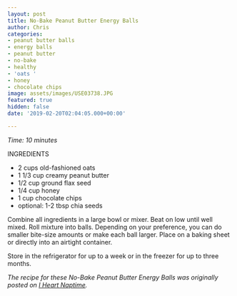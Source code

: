 ```yaml
---
layout: post
title: No-Bake Peanut Butter Energy Balls
author: Chris
categories:
- peanut butter balls
- energy balls
- peanut butter
- no-bake
- healthy
- 'oats '
- honey
- chocolate chips
image: assets/images/USE03738.JPG
featured: true
hidden: false
date: '2019-02-20T02:04:05.000+00:00'

---
```

_Time: 10 minutes_

INGREDIENTS

* 2 cups old-fashioned oats
* 1 1/3 cup creamy peanut butter
* 1/2 cup ground flax seed
* 1/4 cup honey
* 1 cup chocolate chips
* optional: 1-2 tbsp chia seeds

Combine all ingredients in a large bowl or mixer. Beat on low until well mixed. Roll mixture into balls. Depending on your preference, you can do smaller bite-size amounts or make each ball larger. Place on a baking sheet or directly into an airtight container.

Store in the refrigerator for up to a week or in the freezer for up to three months.

_The recipe for these No-Bake Peanut Butter Energy Balls was originally posted on_ [_I Heart Naptime_](https://www.iheartnaptime.net/energy-balls/)_._